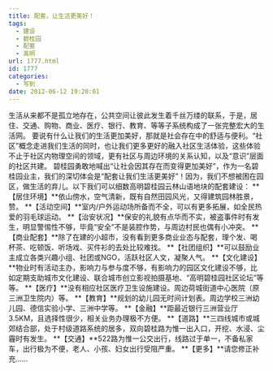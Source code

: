 ```yaml
---
title: 配套，让生活更美好！
tags:
  - 建设
  - 碧桂园
  - 配套
  - 高明
url: 1777.html
id: 1777
categories:
  - 写到
date: 2012-06-12 19:20:01
---
```


生活从来都不是孤立地存在，公共空间让彼此发生着千丝万缕的联系，于是，居住、交通、购物、商业、医疗、银行、教育、等等子系统构成了一张完整宏大的生活网。 要说有什么让我们的生活更加美好，那就是社会存在中的舒适与便利。“社区”概念走进我们生活的同时，也让我们更多更好的融入社区生活体验，这些体验不止于社区内物理空间的领域，更有社区与周边环境的关系认知，以及“意识”层面的社区共建。 碧桂园勇敢地喊出“让社会因其存在而变得更加美好”，作为一名碧桂园业主，我们的深切体会是“配套让我们生活更美好”！因为，我们不想被困在园区，做生活的弃儿。以下我们可以细数高明碧桂园云林山语地块的配套建设： **【居住环境】**依山傍水，空气清新，既有自然田园风光，又得建筑园林胜景，赞。 **【活动空间】**室内/户外运动场所备而不全，可以有更多拓展，如全民热爱的羽毛球运动。 **【治安状况】**保安的礼貌有点华而不实，被盗事件时有发生，明显警惕性不够，毕竟“安全”不是装腔作势，与周边村民也偶有小冲突。 **【商业配套】**除了在建的小超市，没有看到更多商业业态与配套，理个发、喝杯茶、吃顿饭、听场戏、买件衫的去处比较难找。 **【社团组织】**可以鼓励业主成立各类兴趣小组、社团或NGO，活跃社区人文，凝聚人气。 **【文化建设】**物业时有活动主办，影响力与参与度不够，有影响力的园区文化建设不够，比如定期支助城市文化建设、联合城市创立影视拍摄基地、“高明碧桂园社区论坛”等等。 **【医疗】**没有相应社区医疗卫生设施建设。周边荷城街道中心医院（原三洲卫生院内）等。 **【教育】**规划的幼儿园无时间计划表。周边学校三洲幼儿园、德信实验小学、三洲中学等。 **【金融】**距最近银行三洲营业厅3.5KM，且选择性很少，相关业务办理极不方便。 **【道路】**三四线城市或城郊结合部，处于村级道路系统的居多，双向碧桂路为惟一出入口，开挖、水浸、尘霾时有发生。 **【交通】**522路为惟一公交出行，线路过于单一，不备私家车，出行极为不便，老人、小孩、妇女出行受阻严重。 **【更多】**请您修正补充……